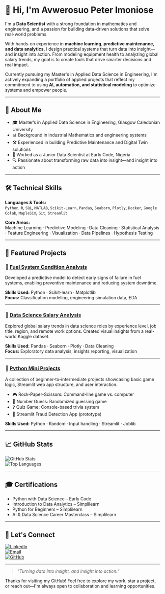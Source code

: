 # 👋 Hi, I'm Avwerosuo Peter Imoniose

I'm a **Data Scientist** with a strong foundation in mathematics and engineering, and a passion for building data-driven solutions that solve real-world problems.

With hands-on experience in **machine learning, predictive maintenance, and data analytics**, I design practical systems that turn data into insight—and insight into action. From modeling equipment health to analyzing global salary trends, my goal is to create tools that drive smarter decisions and real impact.

Currently pursuing my Master's in Applied Data Science in Engineering, I'm actively expanding a portfolio of applied projects that reflect my commitment to using **AI, automation, and statistical modeling** to optimize systems and empower people.

---

## 🚀 About Me

- 🎓 Master’s in Applied Data Science in Engineering, Glasgow Caledonian University  
- 📊 Background in Industrial Mathematics and engineering systems  
- 🛠️ Experienced in building Predictive Maintenance and Digital Twin solutions  
- 💼 Worked as a Junior Data Scientist at Early Code, Nigeria  
- 🔍 Passionate about transforming raw data into insight—and insight into action  

---

## 🛠️ Technical Skills

**Languages & Tools:**  
`Python`, `R`, `SQL`, `MATLAB`, `Scikit-Learn`, `Pandas`, `Seaborn`, `Plotly`, `Docker`, `Google Colab`, `MapleSim`, `Git`, `Streamlit`

**Core Areas:**  
Machine Learning · Predictive Modeling · Data Cleaning · Statistical Analysis · Feature Engineering · Visualization · Data Pipelines · Hypothesis Testing

---

## 📂 Featured Projects

### 🔧 [Fuel System Condition Analysis](https://github.com/Petrsuo/Analysis-of-the-condition-of-a-fuel-system)
Developed a predictive model to detect early signs of failure in fuel systems, enabling preventive maintenance and reducing system downtime.

**Skills Used:** Python · Scikit-learn · Matplotlib  
**Focus:** Classification modeling, engineering simulation data, EDA

---

### 💼 [Data Science Salary Analysis](https://github.com/Petrsuo/Data-Science-projects)
Explored global salary trends in data science roles by experience level, job title, region, and remote work options. Created visual insights from a real-world Kaggle dataset.

**Skills Used:** Pandas · Seaborn · Plotly · Data Cleaning  
**Focus:** Exploratory data analysis, insights reporting, visualization

---

### 🧩 [Python Mini Projects](https://github.com/Petrsuo/python-projects)
A collection of beginner-to-intermediate projects showcasing basic game logic, Streamlit web app structure, and user interaction.

- 🎮 Rock-Paper-Scissors: Command-line game vs. computer  
- 🎯 Number Guess: Randomized guessing game  
- ❓ Quiz Game: Console-based trivia system  
- 🧠 Streamlit Fraud Detection App (prototype)

**Skills Used:** Python · Random · Input handling · Streamlit · Joblib

---

## 📈 GitHub Stats

![GitHub Stats](https://github-readme-stats.vercel.app/api?username=Petrsuo&show_icons=true&theme=radical)  
![Top Languages](https://github-readme-stats.vercel.app/api/top-langs/?username=Petrsuo&layout=compact&theme=radical)

---

## 🎓 Certifications

- Python with Data Science – Early Code  
- Introduction to Data Analytics – Simplilearn  
- Python for Beginners – Simplilearn  
- AI & Data Science Career Masterclass – Simplilearn  

---

## 🤝 Let's Connect

[![LinkedIn](https://img.shields.io/badge/-LinkedIn-0077B5?style=flat&logo=linkedin&logoColor=white)](http://linkedin.com/in/avwerosuo-imoniose-bbb3b915a)  
[![Email](https://img.shields.io/badge/-Email-D14836?style=flat&logo=gmail&logoColor=white)](mailto:peterimoniose@gmail.com)  
[![GitHub](https://img.shields.io/badge/-GitHub-000?style=flat&logo=github&logoColor=white)](https://github.com/Petrsuo)

---

> *“Turning data into insight, and insight into action.”*

Thanks for visiting my GitHub! Feel free to explore my work, star a project, or reach out—I'm always open to collaboration and learning opportunities.
